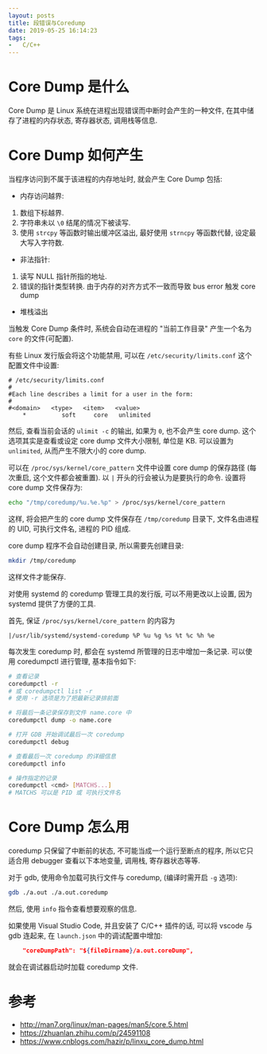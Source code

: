 ```yaml
---
layout: posts
title: 段错误与Coredump
date: 2019-05-25 16:14:23
tags:
-   C/C++
---
```


# Core Dump 是什么

Core Dump 是 Linux 系统在进程出现错误而中断时会产生的一种文件,
在其中储存了进程的内存状态, 寄存器状态, 调用栈等信息.

<!--more-->

# Core Dump 如何产生

当程序访问到不属于该进程的内存地址时, 就会产生 Core Dump 包括:

- 内存访问越界:
1. 数组下标越界.
2. 字符串未以 `\0` 结尾的情况下被读写.
3. 使用 `strcpy` 等函数时输出缓冲区溢出, 最好使用 `strncpy` 等函数代替, 设定最大写入字符数.
- 非法指针:
1. 读写 NULL 指针所指的地址.
2. 错误的指针类型转换. 由于内存的对齐方式不一致而导致 bus error 触发 core dump
- 堆栈溢出

当触发 Core Dump 条件时, 系统会自动在进程的 "当前工作目录" 产生一个名为 `core` 的文件(可配置).

有些 Linux 发行版会将这个功能禁用, 可以在 `/etc/security/limits.conf` 这个配置文件中设置:

```
# /etc/security/limits.conf
#
#Each line describes a limit for a user in the form:
#
#<domain>   <type>   <item>   <value>
    *          soft     core   unlimited
```

然后, 查看当前会话的 `ulimit -c` 的输出, 如果为 `0`, 也不会产生 core dump.
这个选项其实是查看或设定 core dump 文件大小限制, 单位是 KB.
可以设置为 `unlimited`, 从而产生不限大小的 core dump.

可以在 `/proc/sys/kernel/core_pattern` 文件中设置 core dump 的保存路径
(每次重启, 这个文件都会被重置).
以 `|` 开头的行会被认为是要执行的命令.
设置将 core dump 文件保存为:

```sh
echo "/tmp/coredump/%u.%e.%p" > /proc/sys/kernel/core_pattern
```

这样, 将会把产生的 core dump 文件保存在 `/tmp/coredump` 目录下,
文件名由进程的 UID, 可执行文件名, 进程的 PID 组成.

core dump 程序不会自动创建目录, 所以需要先创建目录:

```sh
mkdir /tmp/coredump
```

这样文件才能保存.

对使用 systemd 的 coredump 管理工具的发行版, 可以不用更改以上设置, 因为 systemd 提供了方便的工具.

首先, 保证 `/proc/sys/kernel/core_pattern` 的内容为

```
|/usr/lib/systemd/systemd-coredump %P %u %g %s %t %c %h %e
```

每次发生 coredump 时, 都会在 systemd 所管理的日志中增加一条记录.
可以使用 coredumpctl 进行管理, 基本指令如下:

```sh
# 查看记录
coredumpctl -r
# 或 coredumpctl list -r
# 使用 -r 选项是为了把最新记录排前面

# 将最后一条记录保存到文件 name.core 中
coredumpctl dump -o name.core

# 打开 GDB 开始调试最后一次 coredump
coredumpctl debug

# 查看最后一次 coredump 的详细信息
coredumpctl info

# 操作指定的记录
coredumpctl <cmd> [MATCHS...]
# MATCHS 可以是 PID 或 可执行文件名
```

# Core Dump 怎么用

coredump 只保留了中断前的状态, 不可能当成一个运行至断点的程序, 所以它只适合用 debugger 查看以下本地变量, 调用栈, 寄存器状态等等.

对于 gdb, 使用命令加载可执行文件与 coredump, (编译时需开启 `-g` 选项):

```sh
gdb ./a.out ./a.out.coredump
```

然后, 使用 `info` 指令查看想要观察的信息.

如果使用 Visual Studio Code, 并且安装了 C/C++ 插件的话, 可以将 vscode 与 gdb 连起来, 在 `launch.json` 中的调试配置中增加:

```json
    "coreDumpPath": "${fileDirname}/a.out.coreDump",
```

就会在调试器启动时加载 coredump 文件.

# 参考

- http://man7.org/linux/man-pages/man5/core.5.html
- https://zhuanlan.zhihu.com/p/24591108
- https://www.cnblogs.com/hazir/p/linxu_core_dump.html
